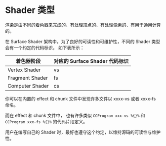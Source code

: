 # Shader 类型

渲染是由不同的着色器来完成的，有处理顶点的、有处理像素的、有用于通用计算的。

在 Surface Shader 架构中，为了良好的可读性和可维护性，不同的 Shader 类型会有一个约定的代码标识，
如下表所示：

| 着色器阶段      | 对应的 Surface Shader 代码标识 |
| --------------- | ---------------------------- |
| Vertex Shader   | vs                           |
| Fragment Shader | fs                           |
| Computer Shader | cs                           |

你可以在内置的 effect 和 chunk 文件中发现许多文件以 xxxx-vs 或者 xxxx-fs 命名。

而在 effect 和 chunk 文件中， 也有许多类似 `CCProgram xxx-vs %{}%`  和 `CCProgram xxx-fs %{}%` 的代码片段定义。

用户在编写自己的 Shader 时，最好也遵守这个约定，以维持源码的可读性与维护性。
